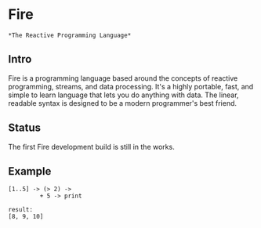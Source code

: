 # Fire

`*The Reactive Programming Language*`

## Intro

Fire is a programming language based around the concepts of reactive programming, streams, and data processing. It's a highly portable, fast, and simple to learn language that lets you do anything with data. The linear, readable syntax is designed to be a modern programmer's best friend.

## Status

The first Fire development build is still in the works.

## Example

```
[1..5] -> (> 2) -> 
         + 5 -> print

result:
[8, 9, 10]
```
